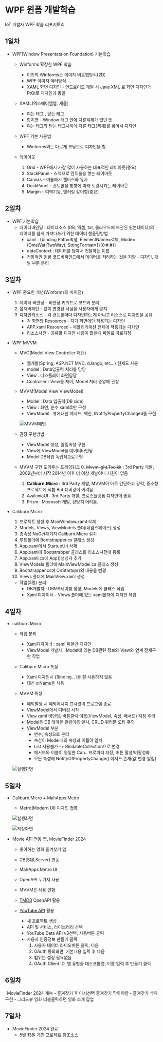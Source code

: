 # WPF 윈폼 개발학습
IoT 개발자 WPF 학습 리포지토리

## 1일차
- WPF(Window Presentataion Foundation) 기본학습
    - Winforms 확장한 WPF 학습
        - 이전의 Winforms는 이미지 비트맵방식(2D)
        - WPF 이미지 벡터방식
        - XAML 화면 디자인 - 안드로이드 개발 시 Java XML 로 화면 디자인과 PtQt로 디자인과 동일

    - XAML(엑스에이엠엘, 재믈)
        - 여는 태그 <Window>, 닫는 태그 </Window>
        - 합치면 <Window /> - Window 태그 안에 다른객체가 없단 뜻
        - 여는 태그와 닫는 태그사이에 다른 태그(객체)를 넣어서 디자인

    - WPF 기본 사용법
        - Winforms와는 다르게 코딩으로 디자인을 함

    - 레이아웃
        1. Grid - WPF에서 가장 많이 사용하는 대표적인 레이아웃(중요)
        2. StackPanel - 스택으로 컨트롤을 쌓는 레이아웃
        3. Canvas - 미술에서 캔버스와 유사
        4. DockPanel - 컨트롤을 방향에 따라 도킹시키는 레이아웃
        5. Margin - 여백기능, 앵커링 같이함(중요)


## 2일차
- WPF 기본학습
    - 데이터바인딩 : 데이터소스 (DB, 엑셀, txt, 클라우드에 보관된 원본데이터)의 데이터를 쉽게 가져다쓰기 위한 데이터 핸들링방법
        - xaml : {binding Path=속성, ElementName=객체, Mode=(OmeWat|TwoWay), StringFormat={}{0:#.#}}
        - dataContext : 데이터를 담아서 전달하는 이름
        - 전통적인 윈폼 코드비하인드에서 데이터를 처리하는 것을 지양 - 디자인, 개발 부분 분리

## 3일차
- WPF 중요한 개념(Winforms와 차이점)
    1. 데이터 바인딩 - 바인딩 키워드로 코드와 분리
    2. 옵저버패턴 - 값이 변경된 사실을 사용자에게 공지
    3. 디자인리소스 - 각 컨트롤마다 디자인하는게 아니고 리소스로 디자인을 공유 
        - 각 화면당 Resources - 자기 화면에만 적용되는 디자인
        - APP.xaml Resourced - 애플리케이션 전체에 적용되는 디자인
        - 리소스사전 - 공유할 디자인 내용이 많을때 파일로 따로지정

- WPF MVVM
    - MVC(Model View Controller 패턴)
        - 웹개발(Spring, ASP.NET MVC, dJango, etc...) 현재도 사용
        - model : Data입출력 처리를 담당
        - View : 디스플레이 화면담당
        - Controller : View를 제어, Model 처리 중앙에 관장

    - MVVM(Model View ViewModel)
        - Model : Data 입출력(DB side)
        - View : 화면, 순수 xaml로만 구성
        - ViewModel : 뷰에대한 메서드, 액션, INotifyPropertyChanged를 구현

        ![MVVM패턴](https://github.com/KimJaeRin/basic-wpf-2024/blob/main/images/wpf001.png)
    
    - 권장 구현방법
        - ViewModel 생성, 알림속성 구현
        - View에 ViewModel을 데이터바인딩
        - Model DB작업 독립적으로구현

    - MVVM 구현 도와주는 프레임워크
        0. ~~Mvvmlight.Toolkit~~ : 3rd Party 개발, 2009년부터 시작 2014년 이후 더 이상 개발이나 지원이 없음
        1. **Caliburn.Micro** : 3rd Party 개발, MVVM이 아주 간단하고 강력, 중소형 프로젝트에 적합 But 디버깅이 어려움
        2. AvaloniaUI : 3rd Party 개발, 크로스플랫폼 디자인이 좋음
        3. Prism : Microsoft 개발, 상당히 어려움.

- Caliburn.Micro
    1. 프로젝트 생성 후 MainWindow.xaml 삭제
    2. Models, Views, ViewModels 폴더(네임스페이스) 생성
    3. 종속성 NuGet패기지 Caliburn.Micro 설치
    4. 루트폴더에 Bootstrapper.cs 클래스 생성
    5. App.xaml에서 StartupUri 삭제
    6. App.xaml에 Bootstrapper 클래스를 리소스사전에 등록
    7. App.xaml.cs에 App()생성자 추가
    8. ViewModels 폴더에 MainViewModel.cs 클래스 생성
    9. Bootstrapper.cs에 OnStartup()의 내용을 변경
    10. Views 폴더에 MainView.xaml 생성

    - 작업(3명) 분리
        - DB개발자 : DBMS테이블 생성, Models에 클래스 작업
        - Xaml 디자이너 - Views 폴더에 있는 xaml폴더에 디자인 작업

## 4일차
- caliburn.Micro
    - 작업 분리
        - Xaml디자이너 : xaml 파일만 디자인
        - ViewModel 개발자 : Model에 있는 DB관련 정보와 View와 연계 전체구현 작업

    - Caliburn.Micro 특징
        - Xaml 디자인시 {Binding...}을 잘 사용하지 않음
        - 대신 x:Name을 사용

    - MVVM 특징
        - 예외발생 시 예외메시지 표시없이 프로그램 종료
        - ViewModel에서 디버깅 시작
        - View.xaml 바인딩, 버튼클릭 이름(ViewModel, 속성, 메서드) 지정 주의
        - Model은 DB 테이블 컬럼이름 일치, CRUD 쿼리문 오타 주의
        - ViewModel 부분
            - 변수, 속성으로 분리
            - 속성이 Model내의 속성과 이름이 일치
            - List 사용불가 -> BindableCollection으로 변경
            - 메서드와 이름이 동일한 Can...프로퍼티 지정, 버튼 활성/비활성화
            - 모든 속성에 NotifyOfPropertyChange() 메서드 존재(값 변경 알림)


    ![실행화면](https://github.com/KimJaeRin/basic-wpf-2024/blob/main/images/wpf002.png)

## 5일차
- Caliburn.Micro + MahApps.Metro
    - Metro(Modern UI) 디자인 접목


    ![실행화면](https://github.com/KimJaeRin/basic-wpf-2024/blob/main/images/wpf003.png)

    ![저장화면](https://github.com/KimJaeRin/basic-wpf-2024/blob/main/images/wpf004.png)

- Movie API 연동 앱, MovieFinder 2024
    - 좋아하는 영화 즐겨찾기 앱
    - DB(SQLServer) 연동
    - MahApps.Metro UI
    - OpenAPI 두가지 사용
    - MVVM은 사용 안함
    - [TMDB](https://www.themoviedb.org/) OpenAPI 활용

    - [YouTube API](https://console.cloud.google.com/) 활용
        - 새 프로젝트 생성
        - API 및 서비스, 라이브러리 선택
        - YouTube Data API v3선택, 사용버튼 클릭
        - 사용자 인증정보 만들기 클릭
            1. 사용자 데이터 라디오버튼 클릭, 다음
            2. OAuth 동의화면, 기본내용 입력 후 다음
            3. 범위는 설정 필요없음
            4. OAuth Client ID, 앱 유형을 데스크톱앱, 이름 입력 후 만들기 클릭

## 6일차
-MovieFinder 2024 계속
    - 즐겨찾기 후 다시선택 즐겨찾기 막아야함 
    - 즐겨찾기 삭제 구현
    - 그리드뷰 영화 더블클릭하면 영화 소개 팝업

## 7일차
- MovieFinder 2024 완료
    - 5월 13일 개인 프로젝트 참조소스